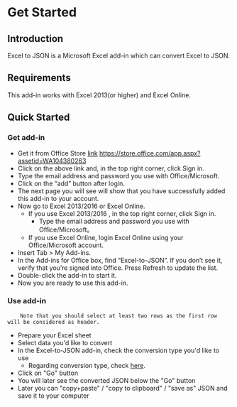 # Get Started
 <a name="Introduction"></a> 
## Introduction

Excel to JSON is a Microsoft Excel add-in which can convert Excel to JSON.
 <a name="Requirements"></a> 
## Requirements
This add-in works with Excel 2013(or higher) and Excel Online.
 <a name="Quickstarted"></a> 
## Quick Started
 <a name="Getadd-in"></a> 
### Get add-in

* Get it from Office Store [link](https://store.office.com/app.aspx?assetid=WA104380263) https://store.office.com/app.aspx?assetid=WA104380263
* Click on the above link and, in the top right corner, click Sign in.
* Type the email address and password you use with Office/Microsoft.
* Click on the “add” button after login.
* The next page you will see will show that you have successfully added this add-in to your account.
* Now go to Excel 2013/2016 or Excel Online.
	* If you use Excel 2013/2016 , in the top right corner, click Sign in.
		* Type the email address and password you use with Office/Microsoft。
	* If you use Excel Online, login Excel Online using your Office/Microsoft account.
* Insert Tab > My Add-ins.
* In the Add-ins for Office box, find “Excel-to-JSON”. If you don’t see it, verify that you’re signed into Office. Press Refresh to update the list.
* Double-click the add-in to start it.
* Now you are ready to use this add-in.
 <a name="Useadd-in"></a> 
### Use add-in

		Note that you should select at least two rows as the first row will be considered as header.

* Prepare your Excel sheet
* Select data you'd like to convert
* In the Excel-to-JSON add-in, check the conversion type you'd like to use
	* Regarding conversion type, check [here](usage.md#Conversiontypes).
* Click on "Go" button
* You will later see the converted JSON below the "Go" button
* Later you can "copy+paste" / "copy to clipboard" / "save as" JSON and save it to your computer





